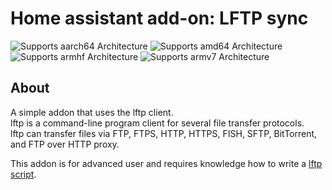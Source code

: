 # Home assistant add-on: LFTP sync
![Supports aarch64 Architecture][aarch64-shield] ![Supports amd64 Architecture][amd64-shield] ![Supports armhf Architecture][armhf-shield] ![Supports armv7 Architecture][armv7-shield]

## About

A simple addon that uses the lftp client.  
lftp is a command-line program client for several file transfer protocols.  
lftp can transfer files via FTP, FTPS, HTTP, HTTPS, FISH, SFTP, BitTorrent, and FTP over HTTP proxy.  

This addon is for advanced user and requires knowledge how to write a [lftp script][lftp].  

[lftp]: https://lftp.yar.ru/lftp-man.html
[repository]: https://github.com/elvit/hassio-addons
[aarch64-shield]: https://img.shields.io/badge/aarch64-yes-green.svg
[amd64-shield]: https://img.shields.io/badge/amd64-yes-green.svg
[armhf-shield]: https://img.shields.io/badge/armhf-yes-green.svg
[armv7-shield]: https://img.shields.io/badge/armv7-yes-green.svg

